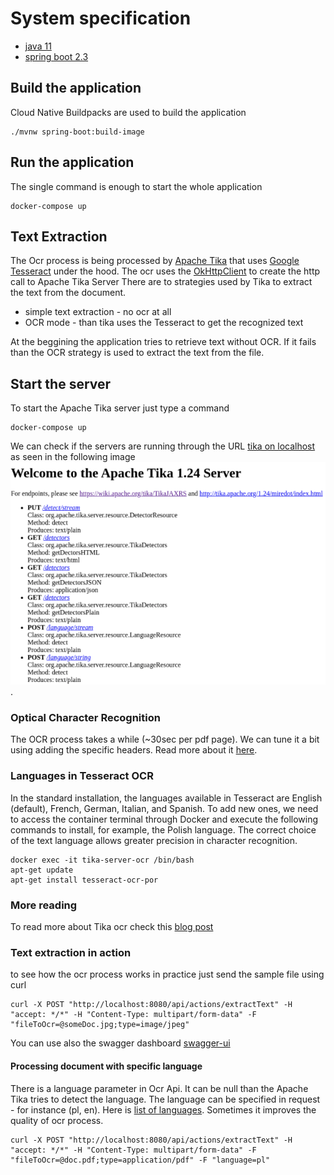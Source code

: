 # System specification
* [java 11](https://jdk.java.net/11/)
* [spring boot 2.3](https://spring.io/blog/2020/08/13/spring-boot-2-3-3-available-now)
## Build the application
Cloud Native Buildpacks are used to build the application
``` 
./mvnw spring-boot:build-image
```
## Run the application
The single command is enough to start the whole application
```
docker-compose up
```
## Text Extraction

The Ocr process is being processed by [Apache Tika](https://tika.apache.org/1.24/index.html) that uses [Google Tesseract](https://opensource.google/projects/tesseract) 
under the hood. The ocr uses the [OkHttpClient](https://square.github.io/okhttp) to create the http call to Apache Tika Server 
There are to strategies used by Tika to extract the text from the document.
* simple text extraction - no ocr at all
* OCR mode - than tika uses the Tesseract to get the recognized text

At the beggining the application tries to retrieve text without OCR. If it fails 
than the OCR strategy is used to extract the text from the file. 
## Start the server
To start the Apache Tika server just type a command 
``` 
docker-compose up
```
We can check if the servers are running through the URL [tika on localhost](http://localhost:9998/) as seen in the following image ![alt text](tika_main.png).
### Optical Character Recognition
The OCR process takes a while (~30sec per pdf page).
We can tune it a bit using adding the specific headers. Read more about it [here](https://stackoverflow.com/questions/62011038/apache-tika-server-request-header-parameters).

### Languages in Tesseract OCR
In the standard installation, the languages available in Tesseract are English (default), French, German, Italian, and Spanish. To add new ones, we need to access the container terminal through Docker and execute the following commands to install, for example, the Polish language. The correct choice of the text language allows greater precision in character recognition.
```
docker exec -it tika-server-ocr /bin/bash
apt-get update
apt-get install tesseract-ocr-por
```
### More reading
To read more about Tika ocr check this [blog post](https://medium.com/@masreis/text-extraction-and-ocr-with-apache-tika-302464895e5f)

### Text extraction in action
to see how the ocr process works in practice just send the sample file using curl
```
curl -X POST "http://localhost:8080/api/actions/extractText" -H "accept: */*" -H "Content-Type: multipart/form-data" -F "fileToOcr=@someDoc.jpg;type=image/jpeg"
```
You can use also the swagger dashboard [swagger-ui](http://localhost:8080/swagger-ui/)
#### Processing document with specific language
There is a language parameter in Ocr Api. It can be null than the Apache Tika tries to detect the language.
The language can be specified in request - for instance (pl, en). Here is [list of languages](https://github.com/TakahikoKawasaki/nv-i18n/blob/master/src/main/java/com/neovisionaries/i18n/LanguageCode.java).
Sometimes it improves the quality of ocr process.
``` 
curl -X POST "http://localhost:8080/api/actions/extractText" -H "accept: */*" -H "Content-Type: multipart/form-data" -F "fileToOcr=@doc.pdf;type=application/pdf" -F "language=pl" 
```